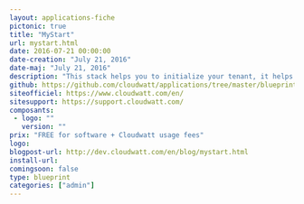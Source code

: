 ```yaml
---
layout: applications-fiche
pictonic: true
title: "MyStart"
url: mystart.html
date: 2016-07-21 00:00:00
date-creation: "July 21, 2016"
date-maj: "July 21, 2016"
description: "This stack helps you to initialize your tenant, it helps you to create a keypair, a network and security group. These resources are required to create instances in the cloud."
github: https://github.com/cloudwatt/applications/tree/master/blueprint-mystart
siteofficiel: https://www.cloudwatt.com/en/
sitesupport: https://support.cloudwatt.com/
composants:
 - logo: ""
   version: ""
prix: "FREE for software + Cloudwatt usage fees"
logo: 
blogpost-url: http://dev.cloudwatt.com/en/blog/mystart.html
install-url: 
comingsoon: false
type: blueprint
categories: ["admin"]
---
```

